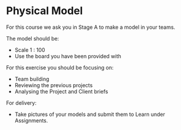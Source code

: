 # Physical Model

For this course we ask you in Stage A to make a model in your teams.

The model should be:

* Scale 1 : 100
* Use the board you have been provided with

For this exercise you should be focusing on:

* Team building
* Reviewing the previous projects
* Analysing the Project and Client briefs

For delivery:
* Take pictures of your models and submit them to Learn under Assignments. 

